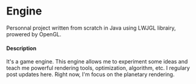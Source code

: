 # Engine

Personnal project written from scratch in Java using LWJGL librairy, prowered by OpenGL.

#### Description

It's a game engine. This engine allows me to experiment some ideas and teach me powerful rendering tools, optimization, algorithm, etc.
I regulary post updates here.
Right now, I'm focus on the planetary rendering.
